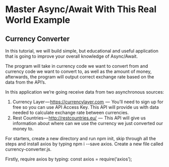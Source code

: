 # Master Async/Await With This Real World Example

## Currency Converter
In this tutorial, we will build simple, but educational and useful application that is going to improve your overall knowledge of Async/Await. 

The program will take in currency code we want to convert from and currency code we want to convert to, as well as the amount of money, afterwards, the program will output correct exchange rate based on the data from the API’s.

In this application we’re going receive data from two asynchronous sources:
1. Currency Layer — https://currencylayer.com  —  You’ll need to sign up for free so you can use API Access Key. This API will provide us with data needed to calculate exchange rate between currencies.
2. Rest Countries — http://restcountries.eu/  —  This API will give us information about where can we use the currency we just converted our money to.

For starters, create a new directory and run npm init, skip through all the steps and install axios by typing npm i --save axios. Create a new file called currency-converter.js.

Firstly, require axios by typing: const axios = require(‘axios’);
